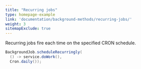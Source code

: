 ```yaml
---
title: "Recurring jobs"
type: homepage-example
link: 'documentation/background-methods/recurring-jobs/'
weight: 3
sitemapExclude: true
---
```

Recurring jobs fire each time on the specified CRON schedule.

```java
BackgroundJob.scheduleRecurringly(
  () -> service.doWork(), 
  Cron.daily());
```